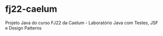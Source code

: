 # fj22-caelum
Projeto Java do curso FJ22 da Caelum - Laboratório Java com Testes, JSF e Design Patterns
